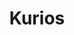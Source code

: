 ---
title: Kurios
place: De gira
description:  ¿Qué pasaría si pudieras alterar la realidad según tus deseos? Sumérgete en un mundo donde ver es desconfiar. 
poster: poster/poster_kurios.avif
---